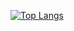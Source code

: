 [![Top Langs](https://github-readme-stats.vercel.app/api/top-langs/?username=JVillator0&layout=compact)](https://github.com/anuraghazra/github-readme-stats)

